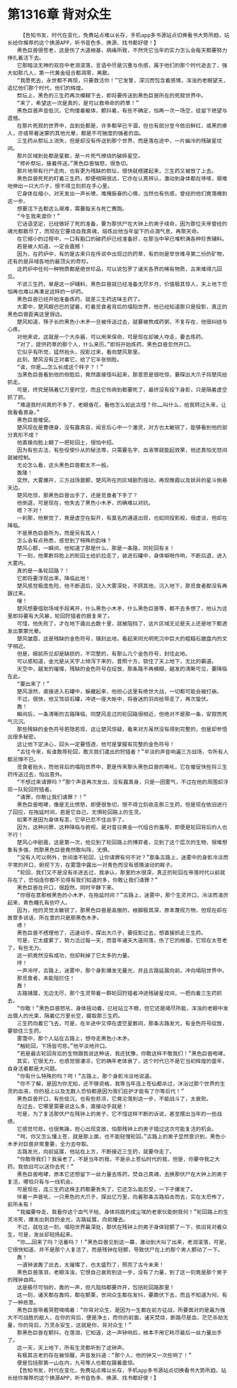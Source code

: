 # 第1316章 背对众生
        【告知书友，时代在变化，免费站点难以长存，手机app多书源站点切换看书大势所趋，站长给你推荐的这个换源APP，听书音色多、换源、找书都好使！】
       黑色巨兽很苍老，这是伤了大道根基，病痛所致，不然凭它当年的实力怎么会每天都要努力挣扎着活下去。
       它那暗淡无神的双目中老泪滚落，言语中尽是沉重与伤感，属于他们的那个时代逝去了，强大如那几人，第一代黄金组合都凋零，离散。
       “我愿死去，永世都不再现，只要救活你！”它发誓，深沉而包含着感情，浑浊的老眼望天，追忆他们那个时代，他们的辉煌。
       祭坛上，黑色的三生药再次模糊下去，即将要传送到黑色巨兽所在的死寂世界中。
       “来了，希望这一次是真的，是可以救帝命的药草！”
       黑色巨兽声音低沉，它佝偻着躯体，颤抖着，有些不确定，怕再一次一场空，徒留下绝望与遗憾。
       在那片死寂的世界中，血到处都是，许多都早已干涸，但也有部分至今依旧鲜红，或黑的瘆人，亦或带着迷蒙的其他光晕，都是不可揣度的强者的血。
       三生药从祭坛上消失，但是却没有传送到那个世界，而是落在途中，一片幽冷的残破星坟间。
       那片区域到处都是星骸，是一片死气缭绕的破碎星空。
       “修补祭坛，接着传送。”黑色巨兽恼怒，很急切。
       那片地带有行尸走肉，也有更为残缺的祭坛，很快就搭建起来，三生药又被放了上去。
       黑色巨兽死死的盯着三生药，即便相隔很远，它亦在认真辨认，激动到身体都在哆嗦，艰难地伸出一只大爪子，恨不得立刻抓在手心里。
       它身体在缩小，对天发出一声长嚎，难掩振奋的心情，当然也有伤感，曾经的他们竟落魄到这一步。
       想要活下去都这么艰难，需要每天与死亡赛跑。
       “今生我来渡你！”
       它话语坚定，已经做好了死的准备，要为那伏尸在大钟上的男子续命，因为那位天帝曾经的魂光都散尽了，而现在它要烧自我真魂，熔炼出他当年留下的点滴气息，再聚天命。
       在它缩小的过程中，一口有豁口的破药炉已经准备好，在那当中早已堆积满各种珍贵辅料。
       若是被人知道，一定会震撼！
       因为，在药炉中，有的是古来只在传说中出现过的药草，有的则是举世难寻第二份的矿物，还有的是异域各地的最顶尖的奇珍。
       这药炉中任何一种物质都是绝世珍品，可以说包罗了诸天各界的稀有物质，古来难得几回见。
       不说三生药，单是这一炉辅料，黑色巨兽就已经准备无尽岁月，价值极其惊人，天上地下恐怕再也难以再凑足这样的一炉药。
       黑色巨兽已经开始准备炼药，就差三生药这味主药了。
       大雾中，楚风眼巴巴的望着，盯着觅食者背后的塌陷世界，他已经知道那只是投影，真正的黑色巨兽距离这里很远。
       楚风知道，筷子长的黑色小木矛一旦被传送过去，就要被熬成药粥，不复存在，他很纠结与心疼。
       对他来说，这就是一个大杀器，可以用来保命，可是现在却被人夺走，要去炼药。
       “对了，提供药草的那个人，什么来历。”即将开始炼药，黑色巨兽忽然开口。
       它似乎有所觉，猛然抬头，投影过来，看向楚风那里。
       此刻，楚风没有正对着它，给了它半张侧脸。
       “诶，你是……怎么长成这个样子？！”
       当黑色巨兽看到他的侧脸后，竟然直接怪叫起来，那意思是很吃惊，要探出大爪子将楚风给抓走。
       可是，终究是隔着亿万里时空，而且它伤病到都要死了，最终没有投下身影，只是隔着虚空抓了抓。
       “难道我时间真的不多了，老眼昏花，看他怎么如此古怪？你……叫什么，给我转过头来，让我看看真身。”
       黑色巨兽催促。
       楚风现在是曹德身，没有露真容，闻言后心中一个激灵，对方也太敏锐了，能够看到他的部分真形不成？
       他直接向脸上糊了一把轮回土，很怕中招。
       因为有些古法，有些役使仆从的秘法等，只需要名字、血液等就能起效果，他还真怕无觉间就被控制。
       无论怎么看，这头黑色巨兽都太不一般。
       轰隆！
       突然，大雾爆开，三方战场震颤，楚风所在的区域剧烈摇动，再现晚霞以及妖异的星斗倒悬天边。
       楚风吃惊，那黑色巨兽出手了，还是觅食者下手了？
       他倒退，可是现在，他失去了黑色小木矛，的确难以对抗。
       嗯？不对！
       一刹那，他察觉了，竟是虚空在裂开，有莫名的通道出现，也如同投影般，很虚淡，但却在降临。
       不是黑色巨兽所为，而是另有其人！
       怎么会有点熟悉，感觉到了特殊的韵味？
       楚风心颤，一瞬间，他知道了那是什么，那是一条路，同轮回有关！
       下一刻，他果断将脸上的轮回土给扒拉走了，装进石罐中，身体噼啪作响，不断后退，进入大雾内。
       真的是一条轮回路？！
       它即将要浮现出来，降临此地！
       楚风感觉极度危险，他不断退后，没入大雾深处，不顾其他，沉入地下，那觅食者都没有再跟过来。
       嗖！
       楚风想要借助场域手段离开，什么黑色小木矛，什么黑色巨兽等，都不去多想了，他认为这里即将要有大风暴，轮回狩猎者的报复来了。
       可惜，他失败了，才在地下遁出去数十里，就被阻挡了，这片区域无论是天上还是地下都透发出蒙蒙光晕。
       楚风皱眉，这是残缺的金色符号，镇封此地，看起来同光明死沉中巨大的粗糙石磨盘内的文字相近。
       但是，眼前所见却是缺损的，不完整的，有那么几个金色符号，封住此地。
       可以感知道，金光是从天宇上倾泻下来的，普照十方，锁住了天上地下，无比的霸道。
       天空中，越发的璀璨，残缺的金色符号在绽放，那条路不再模糊，越发的清晰可见，要降临在此。
       “要出来了！”
       楚风凛然，直接进入石罐中，躲藏起来，他担心这里有绝世大战，一切都可能会被打崩。
       不过，很快，他又驾驭石罐，冲进一座大帐中，将昏迷的羽尚给带走了，再次蛰伏。
       轰！
       瞬间后，一条清晰的古路降临，同楚风走过的轮回路很相近，但绝对不是那一条，安寂而死气沉沉。
       那些残缺的金色符号若隐若现，这让楚风惊疑，看来对方虽然没有得到完整的，但是却参悟出很多秘密。
       这让他下定决心，回头一定要悟透，他可是掌握有完整的金色符号！
       “古往今来，有谁敢辱轮回，敢灭我们遣出的狩猎者？”平淡的声音响遍三方战场，令所有人都忌惮不已。
       觅食者抬头，而他背后的塌陷世界中，更是传来那头黑色巨兽的嘶吼，它在催促快些将三生药传送过去，怕出意外。
       “不想过来请罪吗？”那个声音再次发出，没有露真身，只是一团雾气，不过在他的周围却浮现一队轮回狩猎者。
       “请罪，你敢让我们请罪？！”
       黑色巨兽咆哮，像是无比愤怒，即便很急切，恨不得立刻收走那三生药，但是现在依旧进行了回应，在拖延时间，若是它自己，无惧轮回路上的生灵。
       如果不是因为身体有恙，它早已忍不住出手了。
       因为，这种问罪，这种降临与俯视，是对昔日黄金一代组合的羞辱，即便是轮回背后的人也不行！
       楚风心中剧震，这是第一次，他见到了轮回路上的博弈者，见到了这个层次的生物，很难想象有多强，而那黑色巨兽竟然敢叫阵，无惧。
       “没有人可以例外，世间谁不轮回，让你请罪有何不对？”那条古路上，迷雾中的身影冷淡而平常的开口，俯视下方，在雾霭中露出一对青色而没有感情波动的眸子。
       “轮回，我们又不是没有杀进去过，我承认，那里的水很深，真正的轮回在帝落时代以前就存在了，恐怕连你都不见得有我们知道的多，你敢让我们请罪？”
       黑色巨兽在开口，很超然，同时平静下来。
       “你很在意那根黑色的小木矛，在拖延时间？”古路上，迷雾中，那个生灵开口，冷淡而凌厉起来，青色瞳孔有些吓人。
       因为，他的灵觉太敏锐了，那黑色巨兽是高傲的，根脚极其深，原本蔑视万物，但现在却在故意多说话，所在意的只是那黑色木矛。
       哧！
       黑色巨兽不搭理他了，迅速动手，探出大爪子，要投影过去，想直接抓走三生药。
       可是，它太疲累了，努力活过每一天，而昔年诸天大道同落，伤了它的根基，它现在太苍老了，有些无力。
       这一抓竟然没有成功，但却耗掉了它太多的力量。
       哼！
       一声冷哼，古路上，迷雾中，那个身影爆发无量光，并且古路延展向前，冲向塌陷世界中。
       那觅食者，未能阻拦住！
       轰！
       古路铺展，无边无尽，那个生灵带着一群轮回狩猎者冲进残破星坟间，一把向着三生药抓去。
       “你敢！”黑色巨兽怒吼，身体摇动着，已经站立不稳，但它还是竭尽所能，浑浊的老眼中发出慑人的光束，隔着亿万里长空，摄取那三生药。
       三生药向着它飞去，可是，在半途中又停在虚空星骸间，那条古路发光，有金色符号绽放，要锁住三生药。
       雾霭中，那个人站在古路上，想夺走黑色小木矛。
       “触轮回，下场皆可悲。”他平淡地开口。
       “若是最古轮回背后的生物跟我说这种话，我还犹豫，你敢这样不敬我们！”黑色巨兽咆哮。
       其实，它很无力，也感觉很凄凉，它的确年老体衰了，这个时代已不是它当初辉煌的盛年，自身活着都是大问题。
       “你有什么特殊的吗？呵！”古路上，那个身影冷淡地说道。
       “你不了解，是因为你无知，还不够资格，我等当年连上苍仙都杀过，沐浴过那个世界的生灵的血液，你的祖上以及无数人恐怕都是因为我们庇护才能有了尔等后代！”
       黑色巨兽开口，有些低沉，也有些悲凉，它竟沦落到这一步，不能战斗了，太衰败。
       在过去，它哪里需要说这么多，直接动手就是！
       可是，为了复活那伏尸在残钟上的男子，它不惜这样不断的诉说，甚至摆出当年的一些战绩。
       它感觉可悲，也很焦躁，担心出现变故，怕那残钟上的男子错过这次可能复活的机会。
       “呵，你又怎么懂上苍，就是那上面，也不能轻慢轮回。”古路上的男子显然意识到，黑色小木矛对巨兽非常重要，全力去夺取。
       古路发光，向前延展，他站在上方，不断接近三生药，就要夺走了。
       “你敢辱我们？我虽老了，不是当年的我，不是杀上苍仙时代的我，但是，你要夺我之大药，我依旧可以送你去死！”
       黑色巨兽咆哮，原本它还想留下一丝力量去炼药，焚自己真魂，去换那伏尸在大钟上的男子复活，哪怕只有与一线机会。
       可是现在，连三生药这株主药都要丢失了，它还怎么能忍受，一下子爆发了。
       伴着一声兽吼，一只黑色的大爪子，探出亿万里，向着那条古路拍击而去，实在太恐怖了，前所未有！
       “我偏要夺走，我看你这个血气干枯、身体将腐朽成尘埃的老家伙能耐我何！”轮回路上的生灵冷笑，爆发出刺目的金光，古路延展，向前撞去。
       不过，就在这一刻，塌陷世界最深处，那伏在残钟上的男子身体轻颤了一下，依旧背对着众生，可是，发丝却轻扬起来。
       “你……回来了吗？活着吗？！”黑色巨兽见到这一幕，激动到大叫了出来，老泪滚落，可是，它很快知道，并不是那个人复活了，而是残钟在轻颤，导致伏尸在上的那个男人颤动了一下。
       轰！
       一道钟波轰了出去，太璀璨了，也太盛烈了，照亮了古今未来！
       黑色巨兽落泪，老眼浑浊，它恨自己衰败到这一步，没有了力量，到了这一刻竟是那个男子的残钟自鸣。
       这是极尽可怕的，轰的一声，但凡阻挡都要炸开，包括轮回路那里！
       这一刻，诸天都在轰鸣，都在颤栗，世间众生都在发抖，要跪伏下去，而且不知道为何，有了一种悲意。
       黑色巨兽带着哭腔喃喃着：“你背对众生，是因为一生都在前方征战，所要面对的是最为强大不可战胜的敌人，在你的背后，便是净土，而你的前面，诸天焚烧，断路尽是血，茫茫杀劫无量，你的背后，万灵永安生，这就是你，背对众生！”
       那黑色巨兽在颤抖，在落泪，它知道，这一声钟响后，根本不用它耗尽最后一丝力量出手了。
       这一天，天上地下，所有生灵都听到了这钟声。
       有极其古老的存在被惊醒，声音发抖道：“那个人，他的钟又一次些响了！”
       便是包括那第一山在内，九号等人也都在跟着震惊。
       【告知书友，时代在变化，免费站点难以长存，手机app多书源站点切换看书大势所趋，站长给你推荐的这个换源APP，听书音色多、换源、找书都好使！】